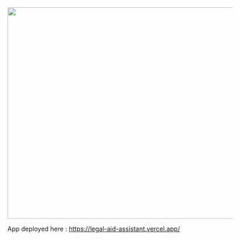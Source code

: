 <div align="center">
<img width="1200" height="475" alt="GHBanner" src="https://www.bennett.edu.in/wp-content/uploads/2024/07/The-Indian-Legal-System-Needs-Revamp.-An-Analysis.jpg" />
</div>

 App deployed here : https://legal-aid-assistant.vercel.app/

